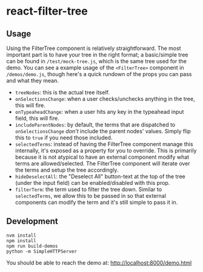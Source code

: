 # react-filter-tree

## Usage

Using the FilterTree component is relatively straightforward. The most important part is to have your tree in the right format; a basic/simple tree can be found in `/test/mock-tree.js`, which is the same tree used for the demo. You can see a example usage of the `<FilterTree>` component in `/demos/demo.js`, though here's a quick rundown of the props you can pass and what they mean.

- `treeNodes`: this is the actual tree itself.
- `onSelectionsChange`: when a user checks/unchecks anything in the tree, this will fire.
- `onTypeaheadChange`: when a user hits any key in the typeahead input field, this will fire.
- `includeParentNodes`: by default, the terms that are dispatched to `onSelectionsChange` _don't_ include the parent nodes' values. Simply flip this to `true` if you need those included.
- `selectedTerms`: instead of having the FilterTree component manage this internally, it's exposed as a property for you to override. This is primarily because it is not atypical to have an external component modify what terms are allowed/selected. The FilterTree component will iterate over the terms and setup the tree accordingly.
- `hideDeselectAll`: the "Deselect All" button-text at the top of the tree (under the input field) can be enabled/disabled with this prop.
- `filterTerm`: the term used to filter the tree down. Similar to `selectedTerms`, we allow this to be passed in so that external components can modify the term and it's still simple to pass it in.

## Development

```
nvm install
npm install
npm run build-demos
python -m SimpleHTTPServer
```

You should be able to reach the demo at: [http://localhost:8000/demo.html](http://localhost:8000/demo.html)
